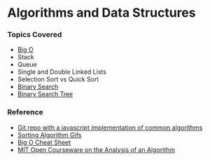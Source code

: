 # Algorithms and Data Structures

### Topics Covered

- [Big O](http://bigocheatsheet.com/)
- Stack
- Queue
- Single and Double Linked Lists
- Selection Sort vs Quick Sort
- [Binary Search](https://github.com/mgechev/javascript-algorithms/blob/master/src/searching/binarysearch/binarysearch.js)
- [Binary Search Tree](https://github.com/mgechev/javascript-algorithms/blob/master/src/data-structures/binary-search-tree.js)

### Reference
- [Git repo with a javascript implementation of common algorithms](https://github.com/mgechev/javascript-algorithms)
- [Sorting Algorithm Gifs](http://www.sorting-algorithms.com/)
- [Big O Cheat Sheet](http://bigocheatsheet.com/)
- [MIT Open Courseware on the Analysis of an Algorithm](https://www.youtube.com/playlist?list=PLB_QFf1fzn9OVZHWCwf6NkXpkI55LXsRk)
